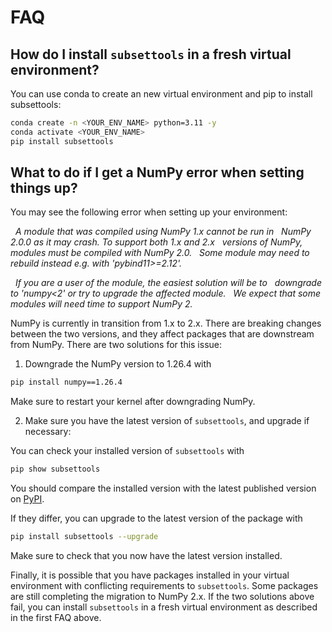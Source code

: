# FAQ

## How do I install `subsettools` in a fresh virtual environment?

You can use conda to create an new virtual environment and pip to install subsettools:

```bash
conda create -n <YOUR_ENV_NAME> python=3.11 -y
conda activate <YOUR_ENV_NAME>
pip install subsettools
```

## What to do if I get a NumPy error when setting things up?

You may see the following error when setting up your environment:

&nbsp; *A module that was compiled using NumPy 1.x cannot be run in*
&nbsp; *NumPy 2.0.0 as it may crash. To support both 1.x and 2.x*
&nbsp; *versions of NumPy, modules must be compiled with NumPy 2.0.*
&nbsp; *Some module may need to rebuild instead e.g. with 'pybind11>=2.12'.*

&nbsp; *If you are a user of the module, the easiest solution will be to*
&nbsp; *downgrade to 'numpy<2' or try to upgrade the affected module.*
&nbsp; *We expect that some modules will need time to support NumPy 2.*

NumPy is currently in transition from 1.x to 2.x. There are breaking changes between
the two versions, and they affect packages that are downstream from NumPy. There are
two solutions for this issue:

1. Downgrade the NumPy version to 1.26.4 with

```bash
pip install numpy==1.26.4
```
Make sure to restart your kernel after downgrading NumPy.

2. Make sure you have the latest version of `subsettools`, and upgrade if necessary:

You can check your installed version of `subsettools` with
```bash
pip show subsettools
```

You should compare the installed version with the latest published version on [PyPI](https://pypi.org/project/subsettools/).

If they differ, you can upgrade to the latest version of the package with
```bash
pip install subsettools --upgrade
```
Make sure to check that you now have the latest version installed.

Finally, it is possible that you have packages installed in your virtual environment with conflicting
requirements to `subsettools`. Some packages are still completing the migration to NumPy 2.x. If the two
solutions above fail, you can install `subsettools` in a fresh virtual environment as described in the
first FAQ above.
